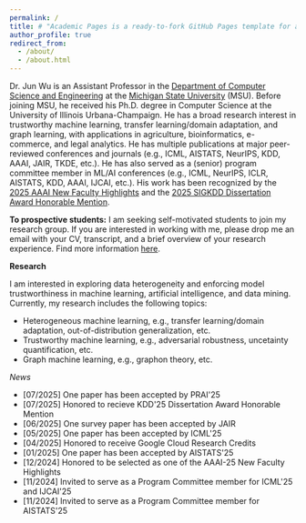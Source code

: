 ```yaml
---
permalink: /
title: # "Academic Pages is a ready-to-fork GitHub Pages template for academic personal websites"
author_profile: true
redirect_from: 
  - /about/
  - /about.html
---
```


Dr. Jun Wu is an Assistant Professor in the [Department of Computer Science and Engineering](https://engineering.msu.edu/about/departments/cse) at the [Michigan State University](https://msu.edu/) (MSU). Before joining MSU, he received his Ph.D. degree in Computer Science at the University of Illinois Urbana-Champaign. He has a broad research interest in trustworthy machine learning, transfer learning/domain adaptation, and graph learning, with applications in agriculture, bioinformatics, e-commerce, and legal analytics. He has multiple publications at major peer-reviewed conferences and journals (e.g., ICML, AISTATS, NeurIPS, KDD, AAAI, JAIR, TKDE, etc.). He has also served as a (senior) program committee member in ML/AI conferences (e.g., ICML, NeurIPS, ICLR, AISTATS, KDD, AAAI, IJCAI, etc.). His work has been recognized by the [2025 AAAI New Faculty Highlights](https://aaai.org/conference/aaai/aaai-25/new-faculty-highlights-program/) and the [2025 SIGKDD Dissertation Award Honorable Mention](https://kdd2025.kdd.org/).

**To prospective students:** I am seeking self-motivated students to join my research group. If you are interested in working with me, please drop me an email with your CV, transcript, and a brief overview of your research experience. Find more information [here](https://junwu6.github.io/recruitment/).

**Research**

I am interested in exploring data heterogeneity and enforcing model trustworthiness in machine learning, artificial intelligence, and data mining. Currently, my research includes the following topics:
* Heterogeneous machine learning, e.g., transfer learning/domain adaptation, out-of-distribution generalization, etc.
* Trustworthy machine learning, e.g., adversarial robustness, uncetainty quantification, etc.
* Graph machine learning, e.g., graphon theory, etc.


*News*

* [07/2025] One paper has been accepted by PRAI'25
* [07/2025] Honored to recieve KDD'25 Dissertation Award Honorable Mention
* [06/2025] One survey paper has been accepted by JAIR
* [05/2025] One paper has been accepted by ICML'25
* [04/2025] Honored to receive Google Cloud Research Credits
* [01/2025] One paper has been accepted by AISTATS'25
* [12/2024] Honored to be selected as one of the AAAI-25 New Faculty Highlights
* [11/2024] Invited to serve as a Program Committee member for ICML'25 and IJCAI'25
* [11/2024] Invited to serve as a Program Committee member for AISTATS'25
